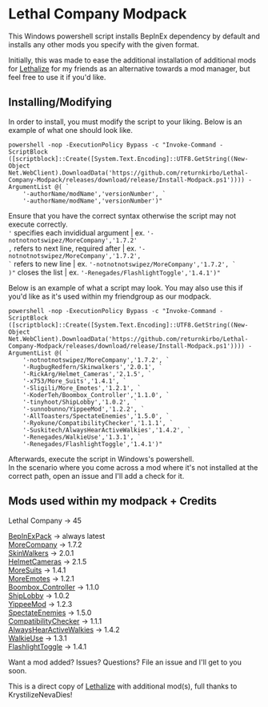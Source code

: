 # Lethal Company Modpack

This Windows powershell script installs BepInEx dependency by default and installs any other mods you specify with the given format.

Initially, this was made to ease the additional installation of additional mods for [Lethalize](https://github.com/KrystilizeNevaDies/Lethalize) for my friends as an alternative towards a mod manager, but feel free to use it if you'd like.

## Installing/Modifying

In order to install, you must modify the script to your liking. Below is an example of what one should look like. 
```
powershell -nop -ExecutionPolicy Bypass -c "Invoke-Command -ScriptBlock ([scriptblock]::Create([System.Text.Encoding]::UTF8.GetString((New-Object Net.WebClient).DownloadData('https://github.com/returnkirbo/Lethal-Company-Modpack/releases/download/release/Install-Modpack.ps1')))) -ArgumentList @( `
    '-authorName/modName','versionNumber', `
    '-authorName/modName','versionNumber')"
```
Ensure that you have the correct syntax otherwise the script may not execute correctly.
<br>``'`` specifies each invididual argument | ex. ``'-notnotnotswipez/MoreCompany','1.7.2'``
<br>``,`` refers to next line, required after | ex. ``'-notnotnotswipez/MoreCompany','1.7.2',``
<br>`` ` `` refers to new line | ex. ``'-notnotnotswipez/MoreCompany','1.7.2', ` ``
<br>``)"`` closes the list | ex. ``'-Renegades/FlashlightToggle','1.4.1')"``

Below is an example of what a script may look. You may also use this if you'd like as it's used within my friendgroup as our modpack.

```
powershell -nop -ExecutionPolicy Bypass -c "Invoke-Command -ScriptBlock ([scriptblock]::Create([System.Text.Encoding]::UTF8.GetString((New-Object Net.WebClient).DownloadData('https://github.com/returnkirbo/Lethal-Company-Modpack/releases/download/release/Install-Modpack.ps1')))) -ArgumentList @( `
    '-notnotnotswipez/MoreCompany','1.7.2', `
    '-RugbugRedfern/Skinwalkers','2.0.1', `
    '-RickArg/Helmet_Cameras','2.1.5', `
    '-x753/More_Suits','1.4.1', `
    '-Sligili/More_Emotes','1.2.1', `
    '-KoderTeh/Boombox_Controller','1.1.0', `
    '-tinyhoot/ShipLobby','1.0.2', `
    '-sunnobunno/YippeeMod','1.2.2', `
    '-AllToasters/SpectateEnemies','1.5.0', `
    '-Ryokune/CompatibilityChecker','1.1.1', `
    '-Suskitech/AlwaysHearActiveWalkies','1.4.2', `
    '-Renegades/WalkieUse','1.3.1', `
    '-Renegades/FlashlightToggle','1.4.1')"
```

Afterwards, execute the script in Windows's powershell. 
<br>In the scenario where you come across a mod where it's not installed at the correct path, open an issue and I'll add a check for it.
                  
## Mods used within my modpack + Credits

Lethal Company -> 45

[BepInExPack](https://thunderstore.io/c/lethal-company/p/BepInEx/BepInExPack/) -> always latest
<br>[MoreCompany](https://thunderstore.io/c/lethal-company/p/notnotnotswipez/MoreCompany/) -> 1.7.2
<br>[SkinWalkers](https://thunderstore.io/c/lethal-company/p/RugbugRedfern/Skinwalkers/) -> 2.0.1
<br>[HelmetCameras](https://thunderstore.io/c/lethal-company/p/RickArg/Helmet_Cameras/) -> 2.1.5
<br>[MoreSuits](https://thunderstore.io/c/lethal-company/p/x753/More_Suits/) -> 1.4.1
<br>[MoreEmotes](https://thunderstore.io/c/lethal-company/p/Sligili/More_Emotes/) -> 1.2.1
<br>[Boombox_Controller](https://thunderstore.io/c/lethal-company/p/KoderTeh/Boombox_Controller/) -> 1.1.0
<br>[ShipLobby](https://thunderstore.io/c/lethal-company/p/tinyhoot/ShipLobby/) -> 1.0.2
<br>[YippeeMod](https://thunderstore.io/c/lethal-company/p/sunnobunno/YippeeMod/) -> 1.2.3
<br>[SpectateEnemies](https://thunderstore.io/c/lethal-company/p/AllToasters/SpectateEnemies/) -> 1.5.0
<br>[CompatibilityChecker](https://thunderstore.io/c/lethal-company/p/Ryokune/CompatibilityChecker/) -> 1.1.1
<br>[AlwaysHearActiveWalkies](https://thunderstore.io/c/lethal-company/p/Suskitech/AlwaysHearActiveWalkies/) -> 1.4.2
<br>[WalkieUse](https://thunderstore.io/c/lethal-company/p/Renegades/WalkieUse/) -> 1.3.1
<br>[FlashlightToggle](https://thunderstore.io/c/lethal-company/p/Renegades/FlashlightToggle/) -> 1.4.1

Want a mod added? Issues? Questions? File an issue and I'll get to you soon.

This is a direct copy of [Lethalize](https://github.com/KrystilizeNevaDies/Lethalize) with additional mod(s), full thanks to KrystilizeNevaDies!
